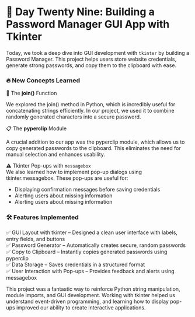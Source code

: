 # 🎯 Day Twenty Nine: Building a Password Manager GUI App with Tkinter

Today, we took a deep dive into GUI development with ```tkinter``` by building a Password Manager. This project helps users store website credentials, generate strong passwords, and copy them to the clipboard with ease.

### 🔥 New Concepts Learned

🧩 The **join()** Function  

We explored the join() method in Python, which is incredibly useful for concatenating strings efficiently. In our project, we used it to combine randomly generated characters into a secure password.

📋 The **pyperclip** Module  

A crucial addition to our app was the pyperclip module, which allows us to copy generated passwords to the clipboard. This eliminates the need for manual selection and enhances usability.

⚠️ Tkinter Pop-ups with ```messagebox```  
We also learned how to implement pop-up dialogs using tkinter.messagebox. These pop-ups are useful for:
- Displaying confirmation messages before saving credentials
- Alerting users about missing information
- Alerting users about missing information

### 🛠️ Features Implemented

✅ GUI Layout with tkinter – Designed a clean user interface with labels, entry fields, and buttons  
✅ Password Generator – Automatically creates secure, random passwords  
✅ Copy to Clipboard – Instantly copies generated passwords using pyperclip  
✅ Data Storage – Saves credentials in a structured format  
✅ User Interaction with Pop-ups – Provides feedback and alerts using messagebox

This project was a fantastic way to reinforce Python string manipulation, module imports, and GUI development. Working with tkinter helped us understand event-driven programming, and learning how to display pop-ups improved our ability to create interactive applications.